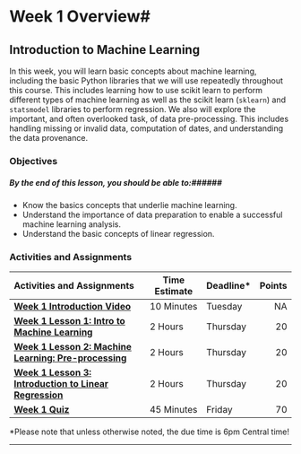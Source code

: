 # Week 1 Overview#

## Introduction to Machine Learning ##

In this week, you will learn basic concepts about machine learning, including the basic Python libraries that we will use repeatedly throughout this course. This includes learning how to use scikit learn to perform different types of machine learning as well as the scikit learn (`sklearn`) and `statsmodel` libraries to perform regression. We also will explore the important, and often overlooked task, of data pre-processing. This includes handling missing or invalid data, computation of dates, and understanding the data provenance.

### Objectives ###

##### By the end of this lesson, you should be able to:######

- Know the basics concepts that underlie machine learning.
- Understand the importance of data preparation to enable a successful machine learning analysis.
- Understand the basic concepts of linear regression.

### Activities and Assignments ###

| Activities and Assignments               | Time Estimate | Deadline* | Points |
| :--------------------------------------- | ------------- | --------- | -----: |
| **[Week 1 Introduction Video][w1v]**     | 10 Minutes    | Tuesday   |     NA |
| **[Week 1 Lesson 1: Intro to Machine Learning](lesson1.md)** | 2 Hours       | Thursday  |     20 |
| **[Week 1 Lesson 2: Machine Learning: Pre-processing](lesson2.md)** | 2 Hours       | Thursday  |     20 |
| **[Week 1 Lesson 3: Introduction to Linear Regression](lesson3.md)** | 2 Hours       | Thursday  |     20 |
| **[Week 1 Quiz][w1q]**                   | 45 Minutes    | Friday    |     70 |

*Please note that unless otherwise noted, the due time is 6pm Central time!

----------
[w1v]: https://mediaspace.illinois.edu/media/W1+OV/1_c99xd3yq/63153661
[w1q]: https://learn.illinois.edu/mod/quiz/view.php?id=1844328
